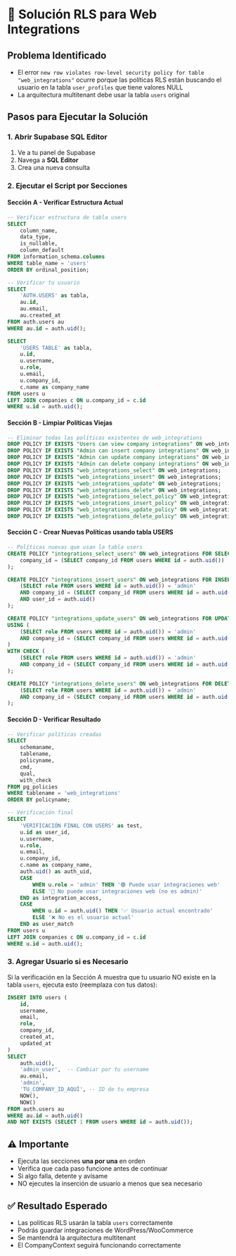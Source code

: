 # 🔧 Solución RLS para Web Integrations

## Problema Identificado

- El error `new row violates row-level security policy for table "web_integrations"` ocurre porque las políticas RLS están buscando el usuario en la tabla `user_profiles` que tiene valores NULL
- La arquitectura multitenant debe usar la tabla `users` original

## Pasos para Ejecutar la Solución

### 1. Abrir Supabase SQL Editor

1. Ve a tu panel de Supabase
2. Navega a **SQL Editor**
3. Crea una nueva consulta

### 2. Ejecutar el Script por Secciones

#### Sección A - Verificar Estructura Actual

```sql
-- Verificar estructura de tabla users
SELECT
    column_name,
    data_type,
    is_nullable,
    column_default
FROM information_schema.columns
WHERE table_name = 'users'
ORDER BY ordinal_position;

-- Verificar tu usuario
SELECT
    'AUTH.USERS' as tabla,
    au.id,
    au.email,
    au.created_at
FROM auth.users au
WHERE au.id = auth.uid();

SELECT
    'USERS TABLE' as tabla,
    u.id,
    u.username,
    u.role,
    u.email,
    u.company_id,
    c.name as company_name
FROM users u
LEFT JOIN companies c ON u.company_id = c.id
WHERE u.id = auth.uid();
```

#### Sección B - Limpiar Políticas Viejas

```sql
-- Eliminar todas las políticas existentes de web_integrations
DROP POLICY IF EXISTS "Users can view company integrations" ON web_integrations;
DROP POLICY IF EXISTS "Admin can insert company integrations" ON web_integrations;
DROP POLICY IF EXISTS "Admin can update company integrations" ON web_integrations;
DROP POLICY IF EXISTS "Admin can delete company integrations" ON web_integrations;
DROP POLICY IF EXISTS "web_integrations_select" ON web_integrations;
DROP POLICY IF EXISTS "web_integrations_insert" ON web_integrations;
DROP POLICY IF EXISTS "web_integrations_update" ON web_integrations;
DROP POLICY IF EXISTS "web_integrations_delete" ON web_integrations;
DROP POLICY IF EXISTS "web_integrations_select_policy" ON web_integrations;
DROP POLICY IF EXISTS "web_integrations_insert_policy" ON web_integrations;
DROP POLICY IF EXISTS "web_integrations_update_policy" ON web_integrations;
DROP POLICY IF EXISTS "web_integrations_delete_policy" ON web_integrations;
```

#### Sección C - Crear Nuevas Políticas usando tabla USERS

```sql
-- Políticas nuevas que usan la tabla users
CREATE POLICY "integrations_select_users" ON web_integrations FOR SELECT USING (
    company_id = (SELECT company_id FROM users WHERE id = auth.uid())
);

CREATE POLICY "integrations_insert_users" ON web_integrations FOR INSERT WITH CHECK (
    (SELECT role FROM users WHERE id = auth.uid()) = 'admin'
    AND company_id = (SELECT company_id FROM users WHERE id = auth.uid())
    AND user_id = auth.uid()
);

CREATE POLICY "integrations_update_users" ON web_integrations FOR UPDATE
USING (
    (SELECT role FROM users WHERE id = auth.uid()) = 'admin'
    AND company_id = (SELECT company_id FROM users WHERE id = auth.uid())
)
WITH CHECK (
    (SELECT role FROM users WHERE id = auth.uid()) = 'admin'
    AND company_id = (SELECT company_id FROM users WHERE id = auth.uid())
);

CREATE POLICY "integrations_delete_users" ON web_integrations FOR DELETE USING (
    (SELECT role FROM users WHERE id = auth.uid()) = 'admin'
    AND company_id = (SELECT company_id FROM users WHERE id = auth.uid())
);
```

#### Sección D - Verificar Resultado

```sql
-- Verificar políticas creadas
SELECT
    schemaname,
    tablename,
    policyname,
    cmd,
    qual,
    with_check
FROM pg_policies
WHERE tablename = 'web_integrations'
ORDER BY policyname;

-- Verificación final
SELECT
    'VERIFICACIÓN FINAL CON USERS' as test,
    u.id as user_id,
    u.username,
    u.role,
    u.email,
    u.company_id,
    c.name as company_name,
    auth.uid() as auth_uid,
    CASE
        WHEN u.role = 'admin' THEN '🟢 Puede usar integraciones web'
        ELSE '🔴 No puede usar integraciones web (no es admin)'
    END as integration_access,
    CASE
        WHEN u.id = auth.uid() THEN '✅ Usuario actual encontrado'
        ELSE '❌ No es el usuario actual'
    END as user_match
FROM users u
LEFT JOIN companies c ON u.company_id = c.id
WHERE u.id = auth.uid();
```

### 3. Agregar Usuario si es Necesario

Si la verificación en la Sección A muestra que tu usuario NO existe en la tabla `users`, ejecuta esto (reemplaza con tus datos):

```sql
INSERT INTO users (
    id,
    username,
    email,
    role,
    company_id,
    created_at,
    updated_at
)
SELECT
    auth.uid(),
    'admin_user',  -- Cambiar por tu username
    au.email,
    'admin',
    'TU_COMPANY_ID_AQUÍ', -- ID de tu empresa
    NOW(),
    NOW()
FROM auth.users au
WHERE au.id = auth.uid()
AND NOT EXISTS (SELECT 1 FROM users WHERE id = auth.uid());
```

## ⚠️ Importante

- Ejecuta las secciones **una por una** en orden
- Verifica que cada paso funcione antes de continuar
- Si algo falla, detente y avísame
- NO ejecutes la inserción de usuario a menos que sea necesario

## ✅ Resultado Esperado

- Las políticas RLS usarán la tabla `users` correctamente
- Podrás guardar integraciones de WordPress/WooCommerce
- Se mantendrá la arquitectura multitenant
- El CompanyContext seguirá funcionando correctamente
